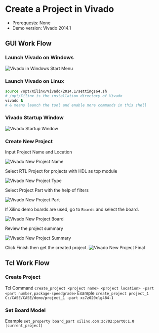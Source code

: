 # Create a Project in Vivado

- Prerequests: None
- Demo version: Vivado 2014.1

## GUI Work Flow
### Launch Vivado on Windows

![Vivado in Windows Start Menu](../images/Vivado-CreateProject-LaunchVivadoWindows.png)

### Launch Vivado on Linux
```bash
source /opt/Xilinx/Vivado/2014.1/settings64.sh
# /opt/Xilinx is the installation directory of Vivado
vivado &
# & means launch the tool and enable more commands in this shell
```

### Vivado Startup Window
![Vivado Startup Window](../images/Vivado-CreateProject-StartupWindow.png)

### Create New Project
Input Project Name and Location

![Vivado New Project Name](../images/Vivado-CreateProject-NewProject-ProjectName.png)


Select RTL Project for projects with HDL as top module

![Vivado New Project Type](../images/Vivado-CreateProject-NewProject-ProjectType.png)

Select Project Part with the help of filters

![Vivado New Project Part](../images/Vivado-CreateProject-NewProject-DefaultPart-Part.png)

If Xilinx demo boards are used, go to `Boards` and select the board.

![Vivado New Project Board](../images/Vivado-CreateProject-NewProject-DefaultPart-Board.png)

Review the project summary

![Vivado New Project Summary](../images/Vivado-CreateProject-NewProject-Summary.png)

Click Finish then get the created project.
![Vivado New Project Final](../images/Vivado-CreateProject-NewProject-Project.png)

## Tcl Work Flow
### Create Project
Tcl Command
`create_project <project name> <project location> -part <part number,package-speedgrade>`
Example
`create_project project_1 C:/CASE/CASE/demo/project_1 -part xc7z020clg484-1`

### Set Board Model
Example
`set_property board_part xilinx.com:zc702:part0:1.0 [current_project]`
